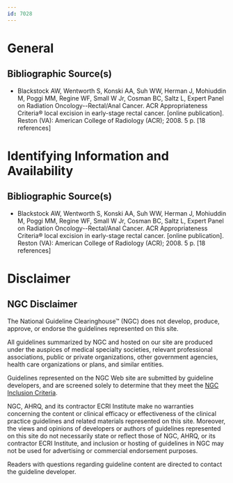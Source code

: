 ```yaml
---
id: 7028
---
```


# General

## Bibliographic Source(s)

- Blackstock AW, Wentworth S, Konski AA, Suh WW, Herman J, Mohiuddin M, Poggi MM, Regine WF, Small W Jr, Cosman BC, Saltz L, Expert Panel on Radiation Oncology--Rectal/Anal Cancer. ACR Appropriateness Criteria® local excision in early-stage rectal cancer. [online publication]. Reston (VA): American College of Radiology (ACR); 2008. 5 p. [18 references]

# Identifying Information and Availability

## Bibliographic Source(s)

- Blackstock AW, Wentworth S, Konski AA, Suh WW, Herman J, Mohiuddin M, Poggi MM, Regine WF, Small W Jr, Cosman BC, Saltz L, Expert Panel on Radiation Oncology--Rectal/Anal Cancer. ACR Appropriateness Criteria® local excision in early-stage rectal cancer. [online publication]. Reston (VA): American College of Radiology (ACR); 2008. 5 p. [18 references]

# Disclaimer

## NGC Disclaimer

The National Guideline Clearinghouse™ (NGC) does not develop, produce, approve, or endorse the guidelines represented on this site.

All guidelines summarized by NGC and hosted on our site are produced under the auspices of medical specialty societies, relevant professional associations, public or private organizations, other government agencies, health care organizations or plans, and similar entities.

Guidelines represented on the NGC Web site are submitted by guideline developers, and are screened solely to determine that they meet the [NGC Inclusion Criteria](/help-and-about/summaries/inclusion-criteria).

NGC, AHRQ, and its contractor ECRI Institute make no warranties concerning the content or clinical efficacy or effectiveness of the clinical practice guidelines and related materials represented on this site. Moreover, the views and opinions of developers or authors of guidelines represented on this site do not necessarily state or reflect those of NGC, AHRQ, or its contractor ECRI Institute, and inclusion or hosting of guidelines in NGC may not be used for advertising or commercial endorsement purposes.

Readers with questions regarding guideline content are directed to contact the guideline developer.

